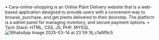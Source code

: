 •	Cara-online-shopping is an Online Plant Delivery website that is a web-based application designed to provide users with a convenient way to browse, purchase, and get plants delivered to their doorstep. 
The platform is a admin panel for managing inventory, and secure payment options.
•	Tech Stack: HTML, CSS, JS, PHP, MYSQL.
![WhatsApp Image 2025-03-14 at 23 59 16_c1a9f9c5](https://github.com/user-attachments/assets/725dcef3-db9b-4645-bd6e-eef85dd268e0)
